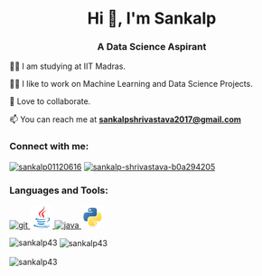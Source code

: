 <h1 align="center">Hi 👋, I'm Sankalp</h1>
<h3 align="center">A Data Science Aspirant</h3>

👨‍🎓 I am studying at IIT Madras.

👨‍💻 I like to work on Machine Learning and Data Science Projects.

🤝 Love to collaborate.

📫 You can reach me at **sankalpshrivastava2017@gmail.com**

<h3 align="left">Connect with me:</h3>
<p align="left">
<a href="https://twitter.com/sankalp01120616" target="blank"><img align="center" src="https://raw.githubusercontent.com/rahuldkjain/github-profile-readme-generator/master/src/images/icons/Social/twitter.svg" alt="sankalp01120616" height="30" width="40" /></a>
<a href="https://linkedin.com/in/sankalp-shrivastava-b0a294205" target="blank"><img align="center" src="https://raw.githubusercontent.com/rahuldkjain/github-profile-readme-generator/master/src/images/icons/Social/linked-in-alt.svg" alt="sankalp-shrivastava-b0a294205" height="30" width="40" /></a>
</p>

<h3 align="left">Languages and Tools:</h3>
<p align="left"> <a href="https://git-scm.com/" target="_blank"> <img src="https://www.vectorlogo.zone/logos/git-scm/git-scm-icon.svg" alt="git" width="40" height="40"/> </a> <a href="https://www.java.com" target="_blank"> <img src="https://raw.githubusercontent.com/devicons/devicon/master/icons/java/java-original.svg" alt="java" width="40" height="40"/> </a>
   <a href="https://www.html.com" target="_blank"> <img src="https://raw.githubusercontent.com/devicons/devicon/master/icons/html/html-original.svg" alt="java" width="40" height="40"/> </a><a href="https://www.python.org" target="_blank"> <img src="https://raw.githubusercontent.com/devicons/devicon/master/icons/python/python-original.svg" alt="python" width="40" height="40"/> </a> </p>

<p><img align="left" src="https://github-readme-stats.vercel.app/api/top-langs?username=sankalp43&show_icons=true&locale=en&layout=compact" alt="sankalp43" /></p>

<p>&nbsp;<img align="center" src="https://github-readme-stats.vercel.app/api?username=sankalp43&show_icons=true&locale=en" alt="sankalp43" /></p>

<p><img align="center" src="https://github-readme-streak-stats.herokuapp.com/?user=sankalp43&" alt="sankalp43" /></p>


<!--
**Sankalp43/Sankalp43** is a ✨ _special_ ✨ repository because its `README.md` (this file) appears on your GitHub profile.

Here are some ideas to get you started:

- 🔭 I’m currently working on ...
- 🌱 I’m currently learning ...
- 👯 I’m looking to collaborate on ...
- 🤔 I’m looking for help with ...
- 💬 Ask me about ...
- 📫 How to reach me: ...
- 😄 Pronouns: ...
- ⚡ Fun fact: ...
-->
